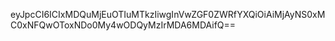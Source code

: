 eyJpcCI6ICIxMDQuMjEuOTIuMTkzIiwgInVwZGF0ZWRfYXQiOiAiMjAyNS0xMC0xNFQwOToxNDo0My4wODQyMzIrMDA6MDAifQ==